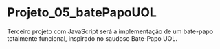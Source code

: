 # Projeto_05_batePapoUOL
Terceiro projeto com JavaScript será a implementação de um bate-papo totalmente funcional, inspirado no saudoso Bate-Papo UOL. 
